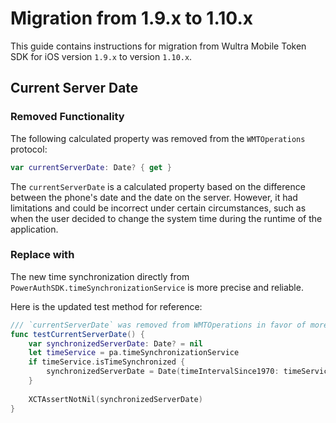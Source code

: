 # Migration from 1.9.x to 1.10.x

This guide contains instructions for migration from Wultra Mobile Token SDK for iOS version `1.9.x` to version `1.10.x`.

## Current Server Date

### Removed Functionality

The following calculated property was removed from the `WMTOperations` protocol:

```swift
var currentServerDate: Date? { get }
```

The `currentServerDate` is a calculated property based on the difference between the phone's date and the date on the server. However, it had limitations and could be incorrect under certain circumstances, such as when the user decided to change the system time during the runtime of the application.

### Replace with

The new time synchronization directly from `PowerAuthSDK.timeSynchronizationService` is more precise and reliable. 

Here is the updated test method for reference:

```swift
/// `currentServerDate` was removed from WMTOperations in favor of more precise powerAuth timeService
func testCurrentServerDate() {
    var synchronizedServerDate: Date? = nil
    let timeService = pa.timeSynchronizationService
    if timeService.isTimeSynchronized {
        synchronizedServerDate = Date(timeIntervalSince1970: timeService.currentTime())
    }
        
    XCTAssertNotNil(synchronizedServerDate)
}
```
